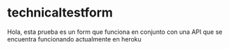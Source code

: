 # technicaltestform

Hola, esta prueba es un form que funciona en conjunto con una API que se encuentra
funcionando actualmente en heroku
